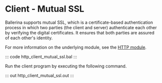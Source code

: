 # Client - Mutual SSL

Ballerina supports mutual SSL, which is a certificate-based authentication process in which two parties (the client and server) authenticate each other by verifying the digital certificates. It ensures that both parties are assured of each other's identity.

For more information on the underlying module, see the [HTTP module](https://lib.ballerina.io/ballerina/http/latest/).

::: code http_client_mutual_ssl.bal :::

Run the client program by executing the following command.

::: out http_client_mutual_ssl.out :::
